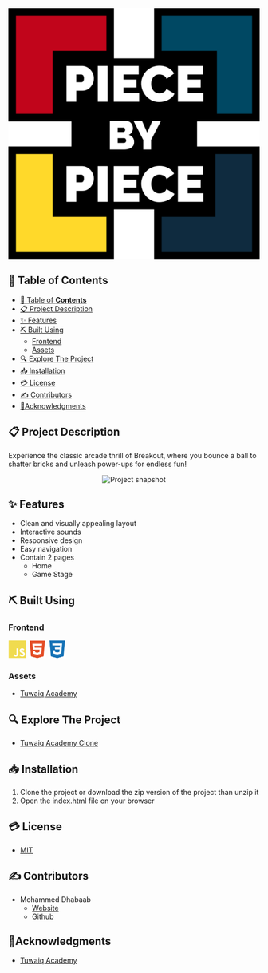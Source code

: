 <div style="display:flex; justify-content: center;">
  <img src="src/assets/readme/banner/banner.svg" alt="Project Logo" />
</div>

## 📂 Table of **Contents**
- [📂 Table of **Contents**](#-table-of-contents)
- [📋 Project Description](#-project-description)
- [✨ Features](#-features)
- [⛏️ Built Using](#️-built-using)
  - [Frontend](#frontend)
  - [Assets](#assets)
- [🔍 Explore The Project](#-explore-the-project)
- [📥 Installation](#-installation)
- [💳 License](#-license)
- [✍ Contributors](#-contributors)
- [🏅Acknowledgments](#acknowledgments)

## 📋 Project Description
Experience the classic arcade thrill of Breakout, where you bounce a ball to shatter bricks and unleash power-ups for endless fun!

<div style="display:flex; justify-content: center;">
  <img src="./assets/readme/view/view-main.png" alt="Project snapshot" />
</div>

## ✨ Features
- Clean and visually appealing layout
- Interactive sounds
- Responsive design
- Easy navigation
- Contain 2 pages
  - Home
  - Game Stage

## ⛏️ Built Using

### Frontend
<a href="https://www.javascript.com/" target="_blank" rel="noreferrer"><img src="./src/assets/readme/skills/frontend/javascript.svg" width="36" height="36" alt="JavaScript" title="JavaScript" /></a>
<a href="https://developer.mozilla.org/en-US/docs/Glossary/HTML5" target="_blank" rel="noreferrer"><img src="./src/assets/readme/skills/frontend/html.svg" width="36" height="36" alt="HTML5" title="HTML5" /></a>
<a href="https://www.w3.org/TR/CSS/#css" target="_blank" rel="noreferrer"><img src="./src/assets/readme/skills/frontend/css.svg" width="36" height="36" alt="CSS3" title="CSS3" /></a>


### Assets
- [Tuwaiq Academy](https://tuwaiq.edu.sa/)


## 🔍 Explore The Project
- [Tuwaiq Academy Clone](https://mohammed-dhabaab.github.io/tuwaiq-academy-clone/index.html)


## 📥 Installation
1. Clone the project or download the zip version of the project than unzip it
2. Open the index.html file on your browser

## 💳 License
- [MIT](https://choosealicense.com/licenses/mit/)

## ✍ Contributors
- Mohammed Dhabaab
  - [Website](https://mohammeddhabaab.com/)
  - [Github](https://github.com/mohammed-dhabaab)


## 🏅Acknowledgments
- [Tuwaiq Academy](https://tuwaiq.edu.sa/)